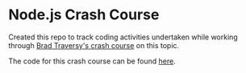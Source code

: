 # Node.js Crash Course

Created this repo to track coding activities undertaken while working through [Brad Traversy's crash course](https://youtu.be/fBNz5xF-Kx4) on this topic.

The code for this crash course can be found [here](https://github.com/bradtraversy/node_crash_course).
